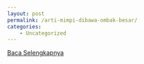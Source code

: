```yaml
---
layout: post
permalink: /arti-mimpi-dibawa-ombak-besar/
categories:
    - Uncategorized
---
```


[Baca Selengkapnya](/07)